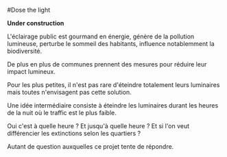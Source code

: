 #Dose the light

**Under construction**

L'éclairage public est gourmand en énergie, génère de la pollution lumineuse, perturbe le sommeil des habitants, influence notablemment la biodiversité.

De plus en plus de communes prennent des mesures pour réduire leur impact lumineux.

Pour les plus petites, il n'est pas rare d'éteindre totalement leurs luminaires mais toutes n'envisagent pas cette solution.

Une idée intermédiaire consiste à éteindre les luminaires durant les heures de la nuit où le traffic est le plus faible.

Oui c'est à quelle heure ? Et jusqu'à quelle heure ?
Et si l'on veut différencier les extinctions selon les quartiers ?

Autant de question auxquelles ce projet tente de répondre.

